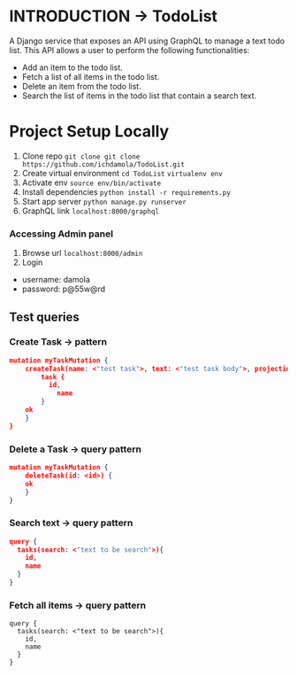 # INTRODUCTION -> TodoList
A Django service that exposes an API using GraphQL to manage a text todo list.
This API allows a user to perform the following functionalities:

- Add an item to the todo list.
- Fetch a list of all items in the todo list.
- Delete an item from the todo list.
- Search the list of items in the todo list that contain a search text.

# Project Setup Locally
1. Clone repo
```git clone git clone https://github.com/ichdamola/TodoList.git```
2. Create virtual environment
```cd TodoList```
```virtualenv env```
3. Activate env
```source env/bin/activate```
4. Install dependencies
```python install -r requirements.py```
5. Start app server
```python manage.py runserver```
6. GraphQL link
```localhost:8000/graphql```
### Accessing Admin panel
1. Browse url
```localhost:8000/admin```
2. Login
- username: damola
- password: p@55w@rd


## Test queries
### Create Task -> pattern

```json
mutation myTaskMutation {
    createTask(name: <"test task">, text: <"test task body">, projectid: <id>) {
        task {
          id,
        	name
        }
    ok
    }
}
```

### Delete a Task -> query pattern
```json
mutation myTaskMutation {
    deleteTask(id: <id>) {
    ok
    }
}
```

### Search text -> query pattern

```json
query {
  tasks(search: <"text to be search">){
    id,
    name
  }
}
```


### Fetch all items -> query pattern

```
query {
  tasks(search: <"text to be search">){
    id,
    name
  }
}
```

